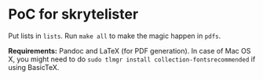 # PoC for skrytelister

Put lists in `lists`. Run `make all` to make the magic happen in `pdfs`.

**Requirements:** Pandoc and LaTeX (for PDF generation). In case of Mac OS X,
you might need to do `sudo tlmgr install collection-fontsrecommended` if using
BasicTeX.

